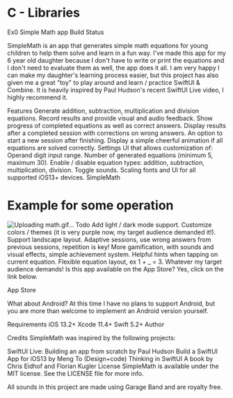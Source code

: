 # C - Libraries
Ex0
Simple Math app
Build Status

SimpleMath is an app that generates simple math equations for young children to help them solve and learn in a fun way. I've made this app for my 6 year old daughter because I don't have to write or print the equations and I don't need to evaluate them as well, the app does it all. I am very happy I can make my daughter's learning process easier, but this project has also given me a great "toy" to play around and learn / practice SwiftUI & Combine. It is heavily inspired by Paul Hudson's recent SwiftUI Live video, I highly recommend it.

Features
 Generate addition, subtraction, multiplication and division equations.
 Record results and provide visual and audio feedback.
 Show progress of completed equations as well as correct answers.
 Display results after a completed session with corrections on wrong answers.
 An option to start a new session after finishing.
 Display a simple cheerful animation if all equations are solved correctly.
 Settings UI that allows customization of:
 Operand digit input range.
 Number of generated equations (minimum 5, maximum 30).
 Enable / disable equation types: addition, subtraction, multiplication, division.
 Toggle sounds.
 Scaling fonts and UI for all supported iOS13+ devices.
SimpleMath
# Example for some operation
![Uploading math.gif…]()
Todo
 Add light / dark mode support.
 Customize colors / themes (it is very purple now, my target audience demanded it!).
 Support landscape layout.
 Adaptive sessions, use wrong answers from previous sessions, repetition is key!
 More gamification, with sounds and visual effects, simple achievement system.
 Helpful hints when tapping on current equation.
 Flexible equation layout, ex 1 + _ = 3.
 Whatever my target audience demands!
Is this app available on the App Store?
Yes, click on the link below.

App Store

What about Android?
At this time I have no plans to support Android, but you are more than welcome to implement an Android version yourself.

Requirements
iOS 13.2+
Xcode 11.4+
Swift 5.2+
Author

Credits
SimpleMath was inspired by the following projects:

SwiftUI Live: Building an app from scratch by Paul Hudson
Build a SwiftUI App for iOS13 by Meng To (Design+code)
Thinking in SwiftUI A book by Chris Eidhof and Florian Kugler
License
SimpleMath is available under the MIT license. See the LICENSE file for more info.

All sounds in this project are made using Garage Band and are royalty free.
